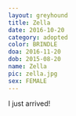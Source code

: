 ```yaml
---
layout: greyhound
title: Zella
date: 2016-10-20
category: adopted
color: BRINDLE
doa: 2016-11-20
dob: 2015-08-20
name: Zella
pic: zella.jpg
sex: FEMALE
---
```


I just arrived!
